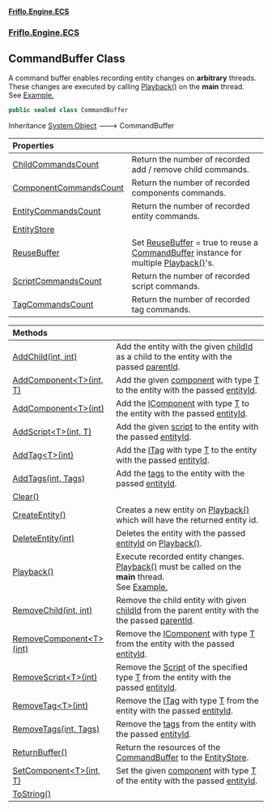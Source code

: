 #### [Friflo.Engine.ECS](index.md 'index')
### [Friflo.Engine.ECS](Friflo.Engine.ECS.md 'Friflo.Engine.ECS')

## CommandBuffer Class

A command buffer enables recording entity changes on <b>arbitrary</b> threads.<br/>
These changes are executed by calling [Playback()](CommandBuffer.Playback().md 'Friflo.Engine.ECS.CommandBuffer.Playback()') on the <b>main</b> thread.<br/>
See <a href="https://github.com/friflo/Friflo.Json.Fliox/wiki/Examples-~-General#commandbuffer">Example.</a>

```csharp
public sealed class CommandBuffer
```

Inheritance [System.Object](https://docs.microsoft.com/en-us/dotnet/api/System.Object 'System.Object') &#129106; CommandBuffer

| Properties | |
| :--- | :--- |
| [ChildCommandsCount](CommandBuffer.ChildCommandsCount.md 'Friflo.Engine.ECS.CommandBuffer.ChildCommandsCount') | Return the number of recorded add / remove child commands. |
| [ComponentCommandsCount](CommandBuffer.ComponentCommandsCount.md 'Friflo.Engine.ECS.CommandBuffer.ComponentCommandsCount') | Return the number of recorded components commands. |
| [EntityCommandsCount](CommandBuffer.EntityCommandsCount.md 'Friflo.Engine.ECS.CommandBuffer.EntityCommandsCount') | Return the number of recorded entity commands. |
| [EntityStore](CommandBuffer.EntityStore.md 'Friflo.Engine.ECS.CommandBuffer.EntityStore') | |
| [ReuseBuffer](CommandBuffer.ReuseBuffer.md 'Friflo.Engine.ECS.CommandBuffer.ReuseBuffer') | Set [ReuseBuffer](CommandBuffer.ReuseBuffer.md 'Friflo.Engine.ECS.CommandBuffer.ReuseBuffer') = true to reuse a [CommandBuffer](CommandBuffer.md 'Friflo.Engine.ECS.CommandBuffer') instance for multiple [Playback()](CommandBuffer.Playback().md 'Friflo.Engine.ECS.CommandBuffer.Playback()')'s. |
| [ScriptCommandsCount](CommandBuffer.ScriptCommandsCount.md 'Friflo.Engine.ECS.CommandBuffer.ScriptCommandsCount') | Return the number of recorded script commands. |
| [TagCommandsCount](CommandBuffer.TagCommandsCount.md 'Friflo.Engine.ECS.CommandBuffer.TagCommandsCount') | Return the number of recorded tag commands. |

| Methods | |
| :--- | :--- |
| [AddChild(int, int)](CommandBuffer.AddChild(int,int).md 'Friflo.Engine.ECS.CommandBuffer.AddChild(int, int)') | Add the entity with the given [childId](CommandBuffer.AddChild(int,int).md#Friflo.Engine.ECS.CommandBuffer.AddChild(int,int).childId 'Friflo.Engine.ECS.CommandBuffer.AddChild(int, int).childId') as a child to the entity with the passed [parentId](CommandBuffer.AddChild(int,int).md#Friflo.Engine.ECS.CommandBuffer.AddChild(int,int).parentId 'Friflo.Engine.ECS.CommandBuffer.AddChild(int, int).parentId'). |
| [AddComponent&lt;T&gt;(int, T)](CommandBuffer.AddComponent_T_(int,T).md 'Friflo.Engine.ECS.CommandBuffer.AddComponent<T>(int, T)') | Add the given [component](CommandBuffer.AddComponent_T_(int,T).md#Friflo.Engine.ECS.CommandBuffer.AddComponent_T_(int,T).component 'Friflo.Engine.ECS.CommandBuffer.AddComponent<T>(int, T).component') with type [T](CommandBuffer.AddComponent_T_(int,T).md#Friflo.Engine.ECS.CommandBuffer.AddComponent_T_(int,T).T 'Friflo.Engine.ECS.CommandBuffer.AddComponent<T>(int, T).T') to the entity with the passed [entityId](CommandBuffer.AddComponent_T_(int,T).md#Friflo.Engine.ECS.CommandBuffer.AddComponent_T_(int,T).entityId 'Friflo.Engine.ECS.CommandBuffer.AddComponent<T>(int, T).entityId'). |
| [AddComponent&lt;T&gt;(int)](CommandBuffer.AddComponent_T_(int).md 'Friflo.Engine.ECS.CommandBuffer.AddComponent<T>(int)') | Add the [IComponent](IComponent.md 'Friflo.Engine.ECS.IComponent') with type [T](CommandBuffer.AddComponent_T_(int).md#Friflo.Engine.ECS.CommandBuffer.AddComponent_T_(int).T 'Friflo.Engine.ECS.CommandBuffer.AddComponent<T>(int).T') to the entity with the passed [entityId](CommandBuffer.AddComponent_T_(int).md#Friflo.Engine.ECS.CommandBuffer.AddComponent_T_(int).entityId 'Friflo.Engine.ECS.CommandBuffer.AddComponent<T>(int).entityId'). |
| [AddScript&lt;T&gt;(int, T)](CommandBuffer.AddScript_T_(int,T).md 'Friflo.Engine.ECS.CommandBuffer.AddScript<T>(int, T)') | Add the given [script](CommandBuffer.AddScript_T_(int,T).md#Friflo.Engine.ECS.CommandBuffer.AddScript_T_(int,T).script 'Friflo.Engine.ECS.CommandBuffer.AddScript<T>(int, T).script') to the entity with the passed [entityId](CommandBuffer.AddScript_T_(int,T).md#Friflo.Engine.ECS.CommandBuffer.AddScript_T_(int,T).entityId 'Friflo.Engine.ECS.CommandBuffer.AddScript<T>(int, T).entityId'). |
| [AddTag&lt;T&gt;(int)](CommandBuffer.AddTag_T_(int).md 'Friflo.Engine.ECS.CommandBuffer.AddTag<T>(int)') | Add the [ITag](ITag.md 'Friflo.Engine.ECS.ITag') with type [T](CommandBuffer.AddTag_T_(int).md#Friflo.Engine.ECS.CommandBuffer.AddTag_T_(int).T 'Friflo.Engine.ECS.CommandBuffer.AddTag<T>(int).T') to the entity with the passed [entityId](CommandBuffer.AddTag_T_(int).md#Friflo.Engine.ECS.CommandBuffer.AddTag_T_(int).entityId 'Friflo.Engine.ECS.CommandBuffer.AddTag<T>(int).entityId'). |
| [AddTags(int, Tags)](CommandBuffer.AddTags(int,Tags).md 'Friflo.Engine.ECS.CommandBuffer.AddTags(int, Friflo.Engine.ECS.Tags)') | Add the [tags](CommandBuffer.AddTags(int,Tags).md#Friflo.Engine.ECS.CommandBuffer.AddTags(int,Friflo.Engine.ECS.Tags).tags 'Friflo.Engine.ECS.CommandBuffer.AddTags(int, Friflo.Engine.ECS.Tags).tags') to the entity with the passed [entityId](CommandBuffer.AddTags(int,Tags).md#Friflo.Engine.ECS.CommandBuffer.AddTags(int,Friflo.Engine.ECS.Tags).entityId 'Friflo.Engine.ECS.CommandBuffer.AddTags(int, Friflo.Engine.ECS.Tags).entityId'). |
| [Clear()](CommandBuffer.Clear().md 'Friflo.Engine.ECS.CommandBuffer.Clear()') | |
| [CreateEntity()](CommandBuffer.CreateEntity().md 'Friflo.Engine.ECS.CommandBuffer.CreateEntity()') | Creates a new entity on [Playback()](CommandBuffer.Playback().md 'Friflo.Engine.ECS.CommandBuffer.Playback()') which will have the returned entity id. |
| [DeleteEntity(int)](CommandBuffer.DeleteEntity(int).md 'Friflo.Engine.ECS.CommandBuffer.DeleteEntity(int)') | Deletes the entity with the passed [entityId](CommandBuffer.DeleteEntity(int).md#Friflo.Engine.ECS.CommandBuffer.DeleteEntity(int).entityId 'Friflo.Engine.ECS.CommandBuffer.DeleteEntity(int).entityId') on [Playback()](CommandBuffer.Playback().md 'Friflo.Engine.ECS.CommandBuffer.Playback()'). |
| [Playback()](CommandBuffer.Playback().md 'Friflo.Engine.ECS.CommandBuffer.Playback()') | Execute recorded entity changes. [Playback()](CommandBuffer.Playback().md 'Friflo.Engine.ECS.CommandBuffer.Playback()') must be called on the <b>main</b> thread.<br/> See <a href="https://github.com/friflo/Friflo.Json.Fliox/wiki/Examples-~-General#commandbuffer">Example.</a> |
| [RemoveChild(int, int)](CommandBuffer.RemoveChild(int,int).md 'Friflo.Engine.ECS.CommandBuffer.RemoveChild(int, int)') | Remove the child entity with given [childId](CommandBuffer.RemoveChild(int,int).md#Friflo.Engine.ECS.CommandBuffer.RemoveChild(int,int).childId 'Friflo.Engine.ECS.CommandBuffer.RemoveChild(int, int).childId') from the parent entity with the the passed [parentId](CommandBuffer.RemoveChild(int,int).md#Friflo.Engine.ECS.CommandBuffer.RemoveChild(int,int).parentId 'Friflo.Engine.ECS.CommandBuffer.RemoveChild(int, int).parentId'). |
| [RemoveComponent&lt;T&gt;(int)](CommandBuffer.RemoveComponent_T_(int).md 'Friflo.Engine.ECS.CommandBuffer.RemoveComponent<T>(int)') | Remove the [IComponent](IComponent.md 'Friflo.Engine.ECS.IComponent') with type [T](CommandBuffer.RemoveComponent_T_(int).md#Friflo.Engine.ECS.CommandBuffer.RemoveComponent_T_(int).T 'Friflo.Engine.ECS.CommandBuffer.RemoveComponent<T>(int).T') from the entity with the passed [entityId](CommandBuffer.RemoveComponent_T_(int).md#Friflo.Engine.ECS.CommandBuffer.RemoveComponent_T_(int).entityId 'Friflo.Engine.ECS.CommandBuffer.RemoveComponent<T>(int).entityId'). |
| [RemoveScript&lt;T&gt;(int)](CommandBuffer.RemoveScript_T_(int).md 'Friflo.Engine.ECS.CommandBuffer.RemoveScript<T>(int)') | Remove the [Script](Script.md 'Friflo.Engine.ECS.Script') of the specified type [T](CommandBuffer.RemoveScript_T_(int).md#Friflo.Engine.ECS.CommandBuffer.RemoveScript_T_(int).T 'Friflo.Engine.ECS.CommandBuffer.RemoveScript<T>(int).T') from the entity with the passed [entityId](CommandBuffer.RemoveScript_T_(int).md#Friflo.Engine.ECS.CommandBuffer.RemoveScript_T_(int).entityId 'Friflo.Engine.ECS.CommandBuffer.RemoveScript<T>(int).entityId'). |
| [RemoveTag&lt;T&gt;(int)](CommandBuffer.RemoveTag_T_(int).md 'Friflo.Engine.ECS.CommandBuffer.RemoveTag<T>(int)') | Remove the [ITag](ITag.md 'Friflo.Engine.ECS.ITag') with type [T](CommandBuffer.RemoveTag_T_(int).md#Friflo.Engine.ECS.CommandBuffer.RemoveTag_T_(int).T 'Friflo.Engine.ECS.CommandBuffer.RemoveTag<T>(int).T') from the entity with the passed [entityId](CommandBuffer.RemoveTag_T_(int).md#Friflo.Engine.ECS.CommandBuffer.RemoveTag_T_(int).entityId 'Friflo.Engine.ECS.CommandBuffer.RemoveTag<T>(int).entityId'). |
| [RemoveTags(int, Tags)](CommandBuffer.RemoveTags(int,Tags).md 'Friflo.Engine.ECS.CommandBuffer.RemoveTags(int, Friflo.Engine.ECS.Tags)') | Remove the [tags](CommandBuffer.RemoveTags(int,Tags).md#Friflo.Engine.ECS.CommandBuffer.RemoveTags(int,Friflo.Engine.ECS.Tags).tags 'Friflo.Engine.ECS.CommandBuffer.RemoveTags(int, Friflo.Engine.ECS.Tags).tags') from the entity with the passed [entityId](CommandBuffer.RemoveTags(int,Tags).md#Friflo.Engine.ECS.CommandBuffer.RemoveTags(int,Friflo.Engine.ECS.Tags).entityId 'Friflo.Engine.ECS.CommandBuffer.RemoveTags(int, Friflo.Engine.ECS.Tags).entityId'). |
| [ReturnBuffer()](CommandBuffer.ReturnBuffer().md 'Friflo.Engine.ECS.CommandBuffer.ReturnBuffer()') | Return the resources of the [CommandBuffer](CommandBuffer.md 'Friflo.Engine.ECS.CommandBuffer') to the [EntityStore](CommandBuffer.EntityStore.md 'Friflo.Engine.ECS.CommandBuffer.EntityStore'). |
| [SetComponent&lt;T&gt;(int, T)](CommandBuffer.SetComponent_T_(int,T).md 'Friflo.Engine.ECS.CommandBuffer.SetComponent<T>(int, T)') | Set the given [component](CommandBuffer.SetComponent_T_(int,T).md#Friflo.Engine.ECS.CommandBuffer.SetComponent_T_(int,T).component 'Friflo.Engine.ECS.CommandBuffer.SetComponent<T>(int, T).component') with type [T](CommandBuffer.SetComponent_T_(int,T).md#Friflo.Engine.ECS.CommandBuffer.SetComponent_T_(int,T).T 'Friflo.Engine.ECS.CommandBuffer.SetComponent<T>(int, T).T') of the entity with the passed [entityId](CommandBuffer.SetComponent_T_(int,T).md#Friflo.Engine.ECS.CommandBuffer.SetComponent_T_(int,T).entityId 'Friflo.Engine.ECS.CommandBuffer.SetComponent<T>(int, T).entityId'). |
| [ToString()](CommandBuffer.ToString().md 'Friflo.Engine.ECS.CommandBuffer.ToString()') | |
